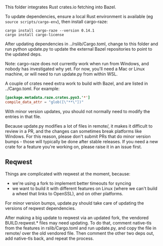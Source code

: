 This folder integrates Rust crates.io fetching into Bazel.

To update dependencies, ensure a local Rust environment is available
(eg `source scripts/cargo-env`), then install cargo-raze:

```
cargo install cargo-raze --version 0.14.1
cargo install cargo-license
```

After updating dependencies in ../rslib/Cargo.toml, change to this
folder and run python update.py to update the external Bazel repositories
to point to the updated deps.

Note: cargo-raze does not currently work when run from Windows, and nobody
has investigated why yet. For now, you'll need a Mac or Linux machine, or
will need to run update.py from within WSL.

A couple of crates need extra work to build with Bazel, and are listed
in ../Cargo.toml. For example:

```toml
[package.metadata.raze.crates.pyo3.'*']
compile_data_attr = "glob([\"**\"])"
```

With minor version updates, you should not normally need to modify
the entries in that file.

Because update.py modifies a lot of files in remote/, it makes it difficult to
review in a PR, and the changes can sometimes break platforms like Windows. For
this reason, please don't submit PRs that do minor version bumps - those will
typically be done after stable releases. If you need a new crate for a feature
you're working on, please raise it in an issue first.

## Reqwest

Things are complicated with reqwest at the moment, because:

-   we're using a fork to implement better timeouts for syncing
-   we want to build it with different features on Linux (where we can't build a
    wheel that links to OpenSSL), and on other platforms.

For minor version bumps, update.py should take care of updating the versions of
reqwest dependencies.

After making a big update to reqwest via an updated fork, the vendored
BUILD.reqwest.\* files may need updating. To do that, comment native-tls from
the features in rslib/Cargo.toml and run update.py, and copy the file in remote/
over the old vendored file. Then comment the other two deps out, add native-tls
back, and repeat the process.
